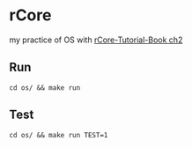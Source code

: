 # rCore

my practice of OS with [rCore-Tutorial-Book ch2](https://rcore-os.github.io/rCore-Tutorial-Book-v3/chapter2/index.html)

## Run

```shell
cd os/ && make run
```

## Test

```shell
cd os/ && make run TEST=1
```
